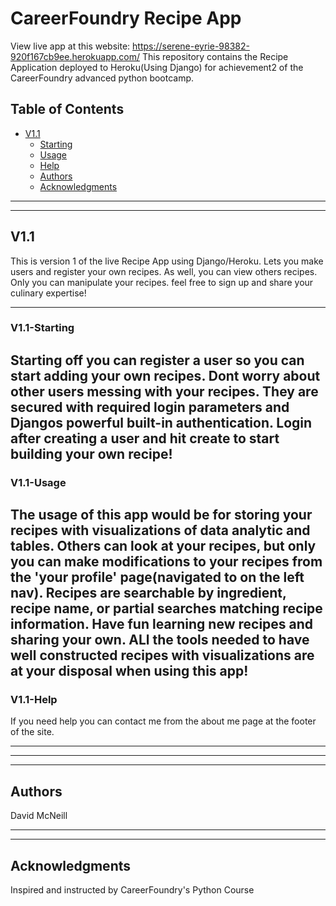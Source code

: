 # CareerFoundry Recipe App

View live app at this website: https://serene-eyrie-98382-920f167cb9ee.herokuapp.com/
This repository contains the Recipe Application deployed to Heroku(Using Django) for achievement2 of the CareerFoundry advanced python bootcamp.

## Table of Contents  
- [V1.1](#V11)
    - [Starting](#V11-starting)
    - [Usage](#V11-usage) 
    - [Help](#V11-help)
  - [Authors](#authors)
  - [Acknowledgments](#acknowledgments)
 
 ------------------------------------------------------------------------------------------------------------------------
 ------------------------------------------------------------------------------------------------------------------------

## V1.1

This is version 1 of the live Recipe App using Django/Heroku. Lets you make users and register your own recipes. As well, you can view others recipes. Only you can manipulate your recipes. feel free to sign up and share your culinary expertise!

------------------------------------------------------------------------------------------------------------------------

### V1.1-Starting

Starting off you can register a user so you can start adding your own recipes. Dont worry about other users messing with your recipes. They are secured with required login parameters and Djangos powerful built-in authentication. Login after creating a user and hit create
to start building your own recipe!
------------------------------------------------------------------------------------------------------------------------

### V1.1-Usage

The usage of this app would be for storing your recipes with visualizations of data analytic and tables. Others can look at your recipes, but only you can make modifications to your recipes from the 'your profile' page(navigated to on the left nav). Recipes are searchable by ingredient, recipe name, or partial searches matching recipe information. Have fun learning new recipes and sharing your own. ALl the tools needed to have well constructed recipes with visualizations are at your disposal when using this app!
------------------------------------------------------------------------------------------------------------------------ 
### V1.1-Help

If you need help you can contact me from the about me page at the footer of the site.

------------------------------------------------------------------------------------------------------------------------
------------------------------------------------------------------------------------------------------------------------
------------------------------------------------------------------------------------------------------------- 

## Authors

David McNeill

------------------------------------------------------------------------------------------------------------------------
------------------------------------------------------------------------------------------------------------------------

## Acknowledgments

Inspired and instructed by CareerFoundry's Python Course
